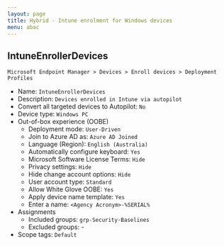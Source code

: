 ```yaml
---
layout: page
title: Hybrid - Intune enrolment for Windows devices
menu: abac
---
```


## IntuneEnrollerDevices

`Microsoft Endpoint Manager > Devices > Enroll devices > Deployment Profiles`

* Name: `IntuneEnrollerDevices`
* Description: `Devices enrolled in Intune via autopilot`
* Convert all targeted devices to Autopilot: `No`
* Device type: `Windows PC`
* Out-of-box experience (OOBE)
  * Deployment mode: `User-Driven`
  * Join to Azure AD as: `Azure AD Joined`
  * Language (Region): `English (Australia)`
  * Automatically configure keyboard: `Yes`
  * Microsoft Software License Terms: `Hide`
  * Privacy settings: `Hide`
  * Hide change account options: `Hide`
  * User account type: `Standard`
  * Allow White Glove OOBE: `Yes`
  * Apply device name template: `Yes`
  * Enter a name: `<Agency Acronym>-%SERIAL%`
* Assignments
  * Included groups: `grp-Security-Baselines`
  * Excluded groups: -
* Scope tags: `Default`
